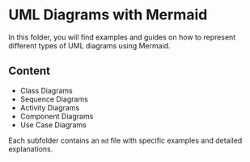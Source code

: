 # UML Diagrams with Mermaid

In this folder, you will find examples and guides on how to represent different types of UML diagrams using Mermaid.

## Content
- Class Diagrams
- Sequence Diagrams
- Activity Diagrams
- Component Diagrams
- Use Case Diagrams

Each subfolder contains an `md` file with specific examples and detailed explanations.
